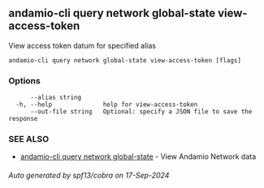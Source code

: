 ## andamio-cli query network global-state view-access-token

View access token datum for specified alias

```
andamio-cli query network global-state view-access-token [flags]
```

### Options

```
      --alias string      
  -h, --help              help for view-access-token
      --out-file string   Optional: specify a JSON file to save the response
```

### SEE ALSO

* [andamio-cli query network global-state](andamio-cli_query_network_global-state.md)	 - View Andamio Network data

###### Auto generated by spf13/cobra on 17-Sep-2024
